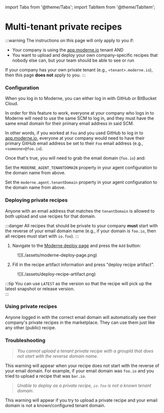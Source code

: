 import Tabs from '@theme/Tabs';
import TabItem from '@theme/TabItem';

# Multi-tenant private recipes

:::warning
The instructions on this page will only apply to you if:

* Your company is using the [app.moderne.io](https://app.moderne.io/getting-started) tenant AND
* You want to upload and deploy your own company-specific recipes that nobody else can, but your team should be able to see or run

If your company has your own private tenant (e.g., `<tenant>.moderne.io`), then this page **does not** apply to you.
:::

### Configuration

When you log in to Moderne, you can either log in with GitHub or BitBucket Cloud.

In order for this feature to work, everyone at your company who logs in to Moderne will need to use the same SCM to log in, and they must have the same email domain for their primary email address in said SCM.

In other words, if you worked at `Foo` and you used GitHub to log in to [app.moderne.io](https://app.moderne.io/getting-started), everyone at your company would need to have their primary GitHub email address be set to their `Foo` email address (e.g., `<someone>@foo.io`).

Once that's true, you will need to grab the email domain (`foo.io`) and:

<Tabs groupId="agent-type">
<TabItem value="oci-container" label="OCI Container">

Set the `MODERNE_AGENT_TENANTDOMAIN` property in your agent configuration to the domain name from above.
</TabItem>

<TabItem value="executable-jar" label="Executable JAR">

Set the `moderne.agent.tenantDomain` property in your agent configuration to the domain name from above.
</TabItem>
</Tabs>

### Deploying private recipes

Anyone with an email address that matches the `tenantDomain` is allowed to both upload and use recipes for that domain.

:::danger
All recipes that should be private to your company **must** start with the reverse of your email domain name (e.g., if your domain is `foo.io`, then all recipes must start with `io.foo`).
:::

1. Navigate to the [Moderne deploy page](https://app.moderne.io/recipes/deploy) and press the `Add` button:

<figure>
  ![](./assets/moderne-deploy-page.png)
  <figcaption></figcaption>
</figure>

2. Fill in the recipe artifact information and press "deploy recipe artifact".

<figure>
  ![](./assets/deploy-recipe-artifact.png)
  <figcaption></figcaption>
</figure>

:::tip
You can use `LATEST` as the version so that the recipe will pick up the latest snapshot or release version.\
:::

### Using private recipes

Anyone logged in with the correct email domain will automatically see their company's private recipes in the marketplace. They can use them just like any other (public) recipe.

### Troubleshooting

> _You cannot upload a tenant private recipe with a groupId that does not start with the reverse domain name_.

This warning will appear when your recipe does not start with the reverse of your email domain. For example, if your email domain was `foo.io` and you tried to upload a recipe that was `bar.io`.

> _Unable to deploy as a private recipe, `io.foo` is not a known tenant domain._

This warning will appear if you try to upload a private recipe and your email domain is not a known/configured tenant domain.
